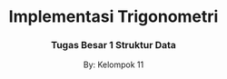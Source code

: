<div align="center">
    <h1>Implementasi Trigonometri</h1>
    <h3>Tugas Besar 1 Struktur Data</h3>
    <p>By: Kelompok 11</p>
